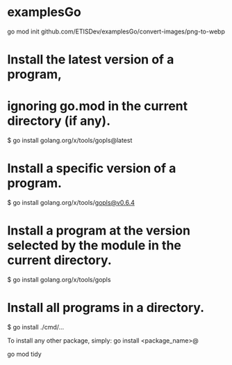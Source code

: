 # examplesGo
 go mod init github.com/ETISDev/examplesGo/convert-images/png-to-webp

# Install the latest version of a program,
# ignoring go.mod in the current directory (if any). 
$ go install golang.org/x/tools/gopls@latest

# Install a specific version of a program. 
$ go install golang.org/x/tools/gopls@v0.6.4

# Install a program at the version selected by the module in the current directory. 
$ go install golang.org/x/tools/gopls

# Install all programs in a directory. 
$ go install ./cmd/...

To install any other package, simply:
go install <package_name>@<version>

go mod tidy
